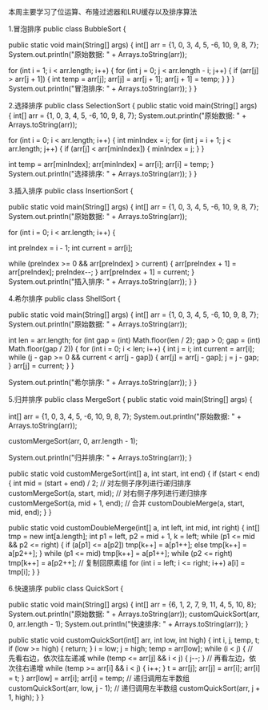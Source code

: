本周主要学习了位运算、布隆过滤器和LRU缓存以及排序算法

1.冒泡排序 public class BubbleSort {

public static void main(String[] args) { int[] arr = {1, 0, 3, 4, 5, -6, 10, 9, 8, 7}; System.out.println("原始数据: " + Arrays.toString(arr));

for (int i = 1; i < arr.length; i++) {
  for (int j = 0; j < arr.length - i; j++) {
    if (arr[j] > arr[j + 1]) {
      int temp = arr[j];
      arr[j] = arr[j + 1];
      arr[j + 1] = temp;
    }
  }
}
System.out.println("冒泡排序: " + Arrays.toString(arr));
} }

2.选择排序 public class SelectionSort { public static void main(String[] args) { int[] arr = {1, 0, 3, 4, 5, -6, 10, 9, 8, 7}; System.out.println("原始数据: " + Arrays.toString(arr));

for (int i = 0; i < arr.length; i++) {
  int minIndex = i;
  for (int j = i + 1; j < arr.length; j++) {
    if (arr[j] < arr[minIndex]) {
      minIndex = j;
    }
  }

  int temp = arr[minIndex];
  arr[minIndex] = arr[i];
  arr[i] = temp;
}
System.out.println("选择排序: " + Arrays.toString(arr));
} }

3.插入排序 public class InsertionSort {

public static void main(String[] args) { int[] arr = {1, 0, 3, 4, 5, -6, 10, 9, 8, 7}; System.out.println("原始数据: " + Arrays.toString(arr));

for (int i = 0; i < arr.length; i++) {

  int preIndex = i - 1;
  int current = arr[i];

  while (preIndex >= 0 && arr[preIndex] > current) {
    arr[preIndex + 1] = arr[preIndex];
    preIndex--;
  }
  arr[preIndex + 1] = current;
}
System.out.println("插入排序: " + Arrays.toString(arr));
} }

4.希尔排序 public class ShellSort {

public static void main(String[] args) { int[] arr = {1, 0, 3, 4, 5, -6, 10, 9, 8, 7}; System.out.println("原始数据: " + Arrays.toString(arr));

int len = arr.length;
for (int gap = (int) Math.floor(len / 2); gap > 0; gap = (int) Math.floor(gap / 2)) {
  for (int i = 0; i < len; i++) {
    int j = i;
    int current = arr[i];
    while (j - gap >= 0 && current < arr[j - gap]) {
      arr[j] = arr[j - gap];
      j = j - gap;
    }
    arr[j] = current;
  }
}

System.out.println("希尔排序: " + Arrays.toString(arr));
} }

5.归并排序 public class MergeSort { public static void main(String[] args) {

int[] arr = {1, 0, 3, 4, 5, -6, 10, 9, 8, 7};
System.out.println("原始数据: " + Arrays.toString(arr));

customMergeSort(arr, 0, arr.length - 1);

System.out.println("归并排序: " + Arrays.toString(arr));
}

public static void customMergeSort(int[] a, int start, int end) { if (start < end) { int mid = (start + end) / 2; // 对左侧子序列进行递归排序 customMergeSort(a, start, mid); // 对右侧子序列进行递归排序 customMergeSort(a, mid + 1, end); // 合并 customDoubleMerge(a, start, mid, end); } }

public static void customDoubleMerge(int[] a, int left, int mid, int right) { int[] tmp = new int[a.length]; int p1 = left, p2 = mid + 1, k = left; while (p1 <= mid && p2 <= right) { if (a[p1] <= a[p2]) tmp[k++] = a[p1++]; else tmp[k++] = a[p2++]; } while (p1 <= mid) tmp[k++] = a[p1++]; while (p2 <= right) tmp[k++] = a[p2++]; // 复制回原素组 for (int i = left; i <= right; i++) a[i] = tmp[i]; } }

6.快速排序 public class QuickSort {

public static void main(String[] args) { int[] arr = {6, 1, 2, 7, 9, 11, 4, 5, 10, 8}; System.out.println("原始数据: " + Arrays.toString(arr)); customQuickSort(arr, 0, arr.length - 1); System.out.println("快速排序: " + Arrays.toString(arr)); }

public static void customQuickSort(int[] arr, int low, int high) { int i, j, temp, t; if (low >= high) { return; } i = low; j = high; temp = arr[low]; while (i < j) { // 先看右边，依次往左递减 while (temp <= arr[j] && i < j) { j--; } // 再看左边，依次往右递增 while (temp >= arr[i] && i < j) { i++; } t = arr[j]; arr[j] = arr[i]; arr[i] = t; } arr[low] = arr[i]; arr[i] = temp; // 递归调用左半数组 customQuickSort(arr, low, j - 1); // 递归调用左半数组 customQuickSort(arr, j + 1, high); } }